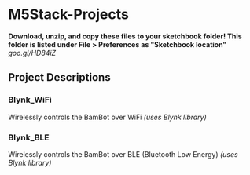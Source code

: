 # M5Stack-Projects

**Download, unzip, and copy these files to your sketchbook folder! This folder is listed under File > Preferences as "Sketchbook location"**
*goo.gl/HD84iZ*

## Project Descriptions
### Blynk_WiFi
Wirelessly controls the BamBot over WiFi
*(uses Blynk library)*

### Blynk_BLE
Wirelessly controls the BamBot over BLE (Bluetooth Low Energy)
*(uses Blynk library)*
